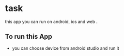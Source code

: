 # task

this app you can run on android, ios and web .

## To run this App 

- you can choose device from android studio and run it
